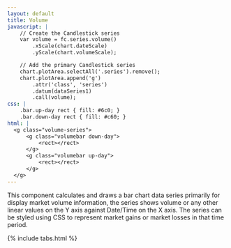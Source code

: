 ```yaml
---
layout: default
title: Volume
javascript: |
	// Create the Candlestick series
	var volume = fc.series.volume()
		.xScale(chart.dateScale)
		.yScale(chart.volumeScale);

	// Add the primary Candlestick series
	chart.plotArea.selectAll('.series').remove();
	chart.plotArea.append('g')
		.attr('class', 'series')
		.datum(dataSeries1)
		.call(volume);
css: |
	.bar.up-day rect { fill: #6c0; }
	.bar.down-day rect { fill: #c60; }
html: |
  <g class="volume-series">
      <g class="volumebar down-day">
          <rect></rect>
      </g>
      <g class="volumebar up-day">
          <rect></rect>
      </g>
  </g>
---
```


This component calculates and draws a bar chart data series primarily for display market volume information, the series shows volume or any other linear values on the Y axis against Date/Time on the X axis. The series can be styled using CSS to represent market gains or market losses in that time period.

<div id="example_volume"> </div>

{% include tabs.html %}

<script type="text/javascript">
	// Mock data generation (mu, sigma, startingPrice, intraDaySteps, filter)
	var chart = createPlotArea('#example_volume', true);

	// Create the Candlestick series
	var volume = fc.series.volume()
		.xScale(chart.dateScale)
		.yScale(chart.volumeScale);

	// Add the primary Candlestick series
	chart.plotArea.selectAll('.series').remove();
	chart.plotArea.append('g')
		.attr('class', 'series')
		.datum(dataSeries1)
		.call(volume);
</script>
